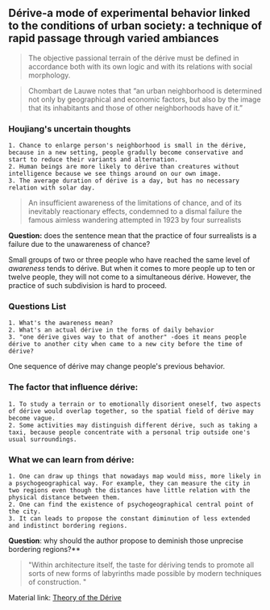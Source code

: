 ## Dérive-a mode of experimental behavior linked to the conditions of urban society: a technique of rapid passage through varied ambiances
>The objective passional terrain of the dérive must be defined in accordance both with its own logic and with its relations with social morphology.

>Chombart de Lauwe notes that “an urban neighborhood is determined not only by geographical and economic factors, but also by the image that its inhabitants and those of other neighborhoods have of it.”

### Houjiang's uncertain thoughts
    1. Chance to enlarge person's neighborhood is small in the dérive, because in a new setting, people gradully become conservative and start to reduce their variants and alternation.
    2. Human beings are more likely to dérive than creatures without intelligence because we see things around on our own image.
    3. The average duration of dérive is a day, but has no necessary relation with solar day.

>An insufficient awareness of the limitations of chance, and of its inevitably reactionary effects, condemned to a dismal failure the famous aimless wandering attempted in 1923 by four surrealists

**Question:** does the sentence mean that the practice of four surrealists is a failure due to the unawareness of chance?

Small groups of two or three people who have reached the same level of *awareness* tends to dérive.
But when it comes to more people up to ten or twelve people, they will not come to a simultaneous dérive. However, the practice of such subdivision is hard to proceed.

### Questions List
    1. What's the awareness mean?
    2. What's an actual dérive in the forms of daily behavior
    3. "one dérive gives way to that of another" -does it means people dérive to another city when came to a new city before the time of dérive?

One sequence of dérive may change people's previous behavior.

### The factor that influence dérive:
    1. To study a terrain or to emotionally disorient oneself, two aspects of dérive would overlap together, so the spatial field of dérive may become vague.
    2. Some activities may distinguish different dérive, such as taking a taxi, because people concentrate with a personal trip outside one's usual surroundings.
### What we can learn from dérive:
    1. One can draw up things that nowadays map would miss, more likely in a psychogeographical way. For example, they can measure the city in two regions even though the distances have little relation with the physical distance between them.
    2. One can find the existence of psychogeographical central point of the city.
    3. It can leads to propose the constant diminution of less extended and indistinct bordering regions.

**Question**: why should the author propose to deminish those unprecise bordering regions?**
>"Within architecture itself, the taste for dériving tends to promote all sorts of new forms of labyrinths made possible by modern techniques of construction. "


Material link: [Theory of the Dérive](https://1drv.ms/b/s!Ak55tr-1XMS7pE1AXIFokv4BtG0d)
